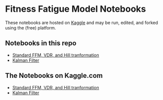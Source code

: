 Fitness Fatigue Model Notebooks
===================

These notebooks are hosted on [Kaggle](www.kaggle.com) and may be run, edited, and
forked using the (free) platform. 

## Notebooks in this repo

- [Standard FFM, VDR, and Hill tranformation](./fitness-fatigue-models-illustrative-code.ipynb)
- [Kalman Filter](./kalman-filter-illustrative-code.ipynb)

## The Notebooks on Kaggle.com 

- [Standard FFM, VDR, and Hill tranformation](https://www.kaggle.com/baogorek/fitness-fatigue-models-illustrative-code.ipynb)
- [Kalman Filter](https://www.kaggle.com/baogorek/kalman-filter-illustrative-code.ipynb)
